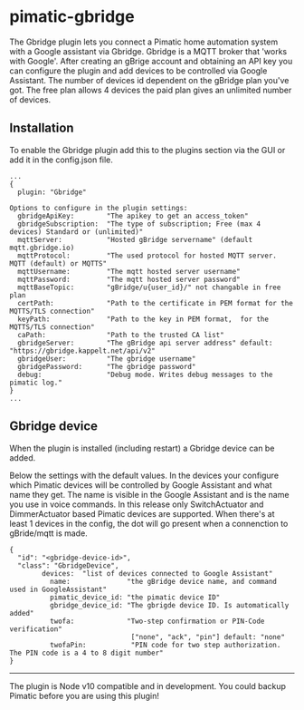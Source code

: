 pimatic-gbridge
===================
The Gbridge plugin lets you connect a Pimatic home automation system with a Google assistant via Gbridge. Gbridge is a MQTT broker that 'works with Google'. After creating an gBrige account and obtaining an API key you can configure the plugin and add devices to be controlled via Google Assistant.
The number of devices id dependent on the gBridge plan you've got. The free plan allows 4 devices the paid plan gives an unlimited number of devices.


Installation
------------
To enable the Gbridge plugin add this to the plugins section via the GUI or add it in the config.json file.

```
...
{
  plugin: "Gbridge"

Options to configure in the plugin settings:
  gbridgeApiKey:        "The apikey to get an access_token"
  gbridgeSubscription:  "The type of subscription; Free (max 4 devices) Standard or (unlimited)"
  mqttServer:           "Hosted gBridge servername" (default mqtt.gbridge.io)
  mqttProtocol:         "The used protocol for hosted MQTT server. MQTT (default) or MQTTS"
  mqttUsername:         "The mqtt hosted server username"
  mqttPassword:         "The mqtt hosted server password"
  mqttBaseTopic:        "gBridge/u{user_id}/" not changable in free plan
  certPath:             "Path to the certificate in PEM format for the MQTTS/TLS connection"
  keyPath:              "Path to the key in PEM format,  for the MQTTS/TLS connection"
  caPath:               "Path to the trusted CA list"
  gbridgeServer:        "The gBridge api server address" default: "https://gbridge.kappelt.net/api/v2"
  gbridgeUser:          "The gbridge username"
  gbridgePassword:      "The gbridge password"
  debug:                "Debug mode. Writes debug messages to the pimatic log."
}
...
```

Gbridge device
-----------------
When the plugin is installed (including restart) a Gbridge device can be added.


Below the settings with the default values. In the devices your configure which Pimatic devices will be controlled by Google Assistant and what name they get. The name is visible in the Google Assistant and is the name you use in voice commands.
In this release only SwitchActuator and DimmerActuator based Pimatic devices are supported.
When there's at least 1 devices in the config, the dot will go present when a connenction to gBride/mqtt is made.

```
{
  "id": "<gbridge-device-id>",
  "class": "GbridgeDevice",
        devices:  "list of devices connected to Google Assistant"
          name:              "the gBridge device name, and command used in GoogleAssistant"
          pimatic_device_id: "the pimatic device ID"
          gbridge_device_id: "The gbrigde device ID. Is automatically added"
          twofa:             "Two-step confirmation or PIN-Code verification"
                              ["none", "ack", "pin"] default: "none"
          twofaPin:           "PIN code for two step authorization. The PIN code is a 4 to 8 digit number"
}
```

---------

The plugin is Node v10 compatible and in development. You could backup Pimatic before you are using this plugin!
